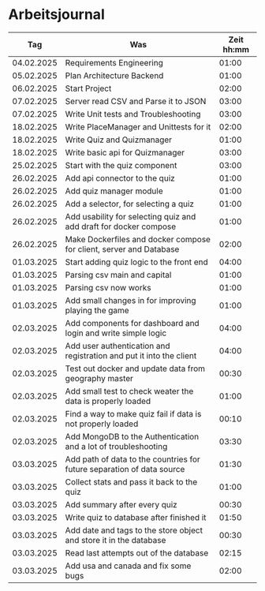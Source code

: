# Arbeitsjournal

| **Tag**    | **Was**                                                                | **Zeit** hh:mm |
| ---------- | ---------------------------------------------------------------------- | -------------- |
| 04.02.2025 | Requirements Engineering                                               | 01:00          |
| 05.02.2025 | Plan Architecture Backend                                              | 01:00          |
| 06.02.2025 | Start Project                                                          | 02:00          |
| 07.02.2025 | Server read CSV and Parse it to JSON                                   | 03:00          |
| 07.02.2025 | Write Unit tests and Troubleshooting                                   | 03:00          |
| 18.02.2025 | Write PlaceManager and Unittests for it                                | 02:00          |
| 18.02.2025 | Write Quiz and Quizmanager                                             | 01:00          |
| 18.02.2025 | Write basic api for Quizmanager                                        | 03:00          |
| 25.02.2025 | Start with the quiz component                                          | 03:00          |
| 26.02.2025 | Add api connector to the quiz                                          | 01:00          |
| 26.02.2025 | Add quiz manager module                                                | 01:00          |
| 26.02.2025 | Add a selector, for selecting a quiz                                   | 01:00          |
| 26.02.2025 | Add usability for selecting quiz and add draft for docker compose      | 01:00          |
| 26.02.2025 | Make Dockerfiles and docker compose for client, server and Database    | 02:00          |
| 01.03.2025 | Start adding quiz logic to the front end                               | 04:00          |
| 01.03.2025 | Parsing csv main and capital                                           | 01:00          |
| 01.03.2025 | Parsing csv now works                                                  | 01:00          |
| 01.03.2025 | Add small changes in for improving playing the game                    | 01:00          |
| 02.03.2025 | Add components for dashboard and login and write simple logic          | 04:00          |
| 02.03.2025 | Add user authentication and registration and put it into the client    | 04:00          |
| 02.03.2025 | Test out docker and update data from geography master                  | 00:30          |
| 02.03.2025 | Add small test to check weater the data is properly loaded             | 01:00          |
| 02.03.2025 | Find a way to make quiz fail if data is not properly loaded            | 00:10          |
| 02.03.2025 | Add MongoDB to the Authentication and a lot of troubleshooting         | 03:30          |
| 03.03.2025 | Add path of data to the countries for future separation of data source | 01:30          |
| 03.03.2025 | Collect stats and pass it back to the quiz                             | 01:00          |
| 03.03.2025 | Add summary after every quiz                                           | 00:30          |
| 03.03.2025 | Write quiz to database after finished it                               | 01:50          |
| 03.03.2025 | Add date and tags to the store object and store it in the database     | 00:30          |
| 03.03.2025 | Read last attempts out of the database                                 | 02:15          |
| 03.03.2025 | Add usa and canada and fix some bugs                                   | 02:00          |
